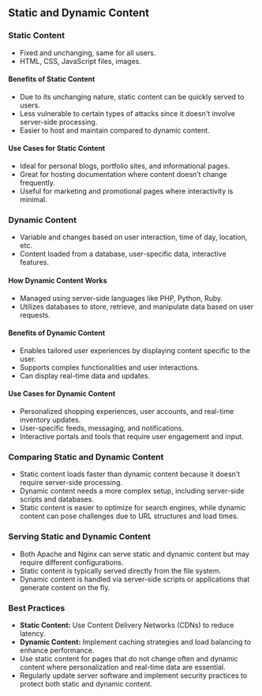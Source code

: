 ## Static and Dynamic Content

### Static Content
- Fixed and unchanging, same for all users.
- HTML, CSS, JavaScript files, images.

#### Benefits of Static Content
- Due to its unchanging nature, static content can be quickly served to users.
- Less vulnerable to certain types of attacks since it doesn't involve server-side processing.
- Easier to host and maintain compared to dynamic content.

#### Use Cases for Static Content
- Ideal for personal blogs, portfolio sites, and informational pages.
- Great for hosting documentation where content doesn’t change frequently.
- Useful for marketing and promotional pages where interactivity is minimal.

### Dynamic Content
- Variable and changes based on user interaction, time of day, location, etc.
- Content loaded from a database, user-specific data, interactive features.

#### How Dynamic Content Works
- Managed using server-side languages like PHP, Python, Ruby.
- Utilizes databases to store, retrieve, and manipulate data based on user requests.

#### Benefits of Dynamic Content
- Enables tailored user experiences by displaying content specific to the user.
- Supports complex functionalities and user interactions.
- Can display real-time data and updates.

#### Use Cases for Dynamic Content
- Personalized shopping experiences, user accounts, and real-time inventory updates.
- User-specific feeds, messaging, and notifications.
- Interactive portals and tools that require user engagement and input.

### Comparing Static and Dynamic Content
- Static content loads faster than dynamic content because it doesn’t require server-side processing.
- Dynamic content needs a more complex setup, including server-side scripts and databases.
- Static content is easier to optimize for search engines, while dynamic content can pose challenges due to URL structures and load times.

### Serving Static and Dynamic Content
- Both Apache and Nginx can serve static and dynamic content but may require different configurations.
- Static content is typically served directly from the file system.
- Dynamic content is handled via server-side scripts or applications that generate content on the fly.

### Best Practices
- **Static Content:** Use Content Delivery Networks (CDNs) to reduce latency.
- **Dynamic Content:** Implement caching strategies and load balancing to enhance performance.
- Use static content for pages that do not change often and dynamic content where personalization and real-time data are essential.
- Regularly update server software and implement security practices to protect both static and dynamic content.
